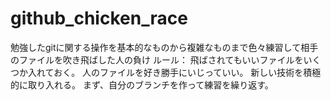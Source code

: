 # github_chicken_race
勉強したgitに関する操作を基本的なものから複雑なものまで色々練習して相手のファイルを吹き飛ばした人の負け
ルール：
飛ばされてもいいファイルをいくつか入れておく。
人のファイルを好き勝手にいじっていい。
新しい技術を積極的に取り入れる。
まず、自分のブランチを作って練習を繰り返す。
